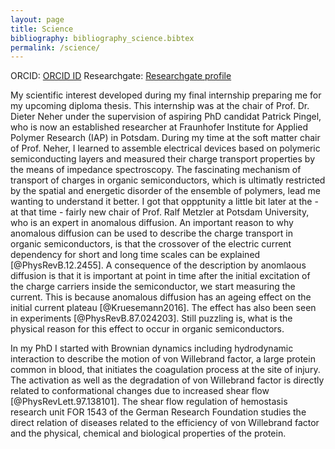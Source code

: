```yaml
---
layout: page
title: Science
bibliography: bibliography_science.bibtex
permalink: /science/
---
```


ORCID: [ORCID ID](http://orcid.org/0000-0003-0894-8552 "Richard Schwarzl")
Researchgate: [Researchgate profile](https://www.researchgate.net/profile/Richard_Schwarzl "Richard Schwarzl")

My scientific interest developed during my final internship preparing me for my upcoming diploma thesis. This internship was at the chair of Prof. Dr. Dieter Neher under the supervision of aspiring PhD candidat Patrick Pingel, who is now an established researcher at Fraunhofer Institute for Applied Polymer Research (IAP) in Potsdam. During my time at the soft matter chair of Prof. Neher, I learned to assemble electrical devices based on polymeric semiconducting layers and measured their charge transport properties by the means of impedance spectroscopy. The fascinating mechanism of transport of charges in organic semiconductors, which is ultimatly restricted by the spatial and energetic disorder of the ensemble of polymers, lead me wanting to understand it better. I got that oppptunity a little bit later at the - at that time - fairly new chair of Prof. Ralf Metzler at Potsdam University, who is an expert in anomalous diffusion. An important reason to why anomalous diffusion can be used to describe the charge transport in organic semiconductors, is that the crossover of the electric current dependency for short and long time scales can be explained [@PhysRevB.12.2455]. A consequence of the description by anomlaous diffusion is that it is important at point in time after the initial excitation of the charge carriers inside the semiconductor, we start measuring the current. This is because anomalous diffusion has an ageing effect on the initial current plateau [@Kruesemann2016]. The effect has also been seen in experiments [@PhysRevB.87.024203]. Still puzzling is, what is the physical reason for this effect to occur in organic semiconductors.

In my PhD I started with Brownian dynamics including hydrodynamic interaction to describe the motion of von Willebrand factor, a large protein common in blood, that initiates the coagulation process at the site of injury. The activation as well as the degradation of von Willebrand factor is directly related to conformational changes due to increased shear flow [@PhysRevLett.97.138101]. The shear flow regulation of hemostasis research unit FOR 1543 of the German Research Foundation studies the direct relation of diseases related to the efficiency of von Willebrand factor and the physical, chemical and biological properties of the protein.
